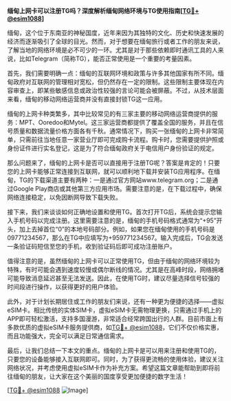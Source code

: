 **缅甸上网卡可以注册TG吗？深度解析缅甸网络环境与TG使用指南[[TG💪+ @esim1088](https://t.me/s/esim1088)]**

缅甸，这个位于东南亚的神秘国度，近年来因为其独特的文化、历史和快速发展的经济而逐渐吸引了全球的目光。然而，对于想要在缅甸旅行或者工作的朋友来说，了解当地的网络环境是必不可少的一环。尤其是对于那些依赖即时通讯工具的人来说，比如Telegram（简称TG），能否正常使用是一个重要的考量因素。

首先，我们需要明确一点：缅甸的互联网环境和政策与许多其他国家有所不同。缅甸政府对互联网的管理相对宽松，但仍然存在一定的限制。这些限制主要体现在内容审查上，即某些敏感信息或政治性较强的言论可能会被屏蔽。不过，从技术层面来看，缅甸的移动网络运营商并没有直接封锁TG这一应用。

缅甸的上网卡种类繁多，其中比较常见的有三家主要的移动网络运营商提供的服务：MPT、Ooredoo和Mytel。这三家运营商都提供了覆盖全国的服务，并且在信号质量和数据流量价格方面各有千秋。通常情况下，购买一张缅甸的上网卡非常简单，只需前往当地任意一家营业厅即可完成购卡流程。购卡时，您需要提供护照或身份证件进行实名登记，这是为了符合缅甸政府关于电信用户身份验证的规定。

那么问题来了，缅甸的上网卡是否可以直接用于注册TG呢？答案是肯定的！只要您的上网卡能够正常连接到互联网，就可以顺利地下载并安装TG应用程序。在缅甸，TG的下载渠道主要有两种：一是通过官方网站www.telegram.org；二是通过Google Play商店或其他第三方应用市场。需要注意的是，在下载过程中，确保网络连接稳定，以免因断网导致下载失败。

接下来，我们来谈谈如何正确地设置和使用TG。首次打开TG后，系统会提示您输入手机号码以完成注册。这里需要注意的是，缅甸的手机号码格式通常为“+95”开头，加上去掉首位“0”的本地号码部分。例如，如果您在缅甸使用的手机号码是09771234567，那么在TG中应填写为+959771234567。输入完成后，TG会发送一条验证码短信至您的手机，收到验证码后即可成功注册账户。

值得注意的是，虽然缅甸的上网卡可以正常使用TG，但由于缅甸的网络环境较为特殊，有时可能会遇到速度较慢或偶尔断线的情况。尤其是在高峰时段，网络拥堵可能导致消息延迟甚至无法发送。因此，在使用TG时，建议尽量选择信号较强的时间段进行操作，以获得更好的用户体验。

此外，对于计划长期居住或工作的朋友们来说，还有一种更为便捷的选择——虚拟eSIM卡。相比传统的实体SIM卡，虚拟eSIM卡无需物理更换，只需通过手机上的APP即可轻松激活，支持多国漫游，非常适合经常跨国出行的人群。目前市面上有多款优质的虚拟eSIM卡服务提供商，如[TG💪+ @esim1088](https://t.me/s/esim1088)，它们不仅价格实惠，而且功能强大，完全可以满足日常通信需求。

最后，让我们总结一下本文的重点。缅甸的上网卡是可以用来注册和使用TG的，只要您的设备能够接入互联网即可。同时，为了获得更流畅的使用体验，建议关注网络状况，并考虑使用虚拟eSIM卡作为补充方案。希望这篇文章能帮助到即将前往缅甸的朋友，让大家在这个美丽的国度享受更加便捷的数字生活！

[[TG💪+ @esim1088](https://t.me/s/esim1088) ![Image](https://i.postimg.cc/4NQfJmqS/Snipaste-2025-05-13-00-14-12.png)]